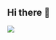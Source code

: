 ## Hi there 👋

<img src="https://media.giphy.com/media/jIgXf4hgbHCeKiXpvt/giphy.gif](https://github.com/here-is-ivan/here-is-ivan/blob/main/ddjk36s-36e736ed-a3f5-4ead-bc5a-2055ad79d8a7.gif">
